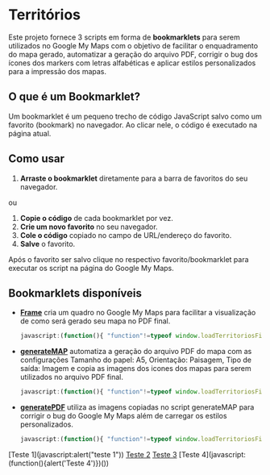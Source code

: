 # Territórios

Este projeto fornece 3 scripts em forma de **bookmarklets** para serem utilizados no Google My Maps com o objetivo de facilitar o enquadramento do mapa gerado, automatizar a geração do arquivo PDF, corrigir o bug dos ícones dos markers com letras alfabéticas e aplicar estilos personalizados para a impressão dos mapas.

## O que é um Bookmarklet?

Um bookmarklet é um pequeno trecho de código JavaScript salvo como um favorito (bookmark) no navegador. Ao clicar nele, o código é executado na página atual.

## Como usar

1. **Arraste o bookmarklet** diretamente para a barra de favoritos do seu navegador.

ou

1. **Copie o código** de cada bookmarklet por vez.
2. **Crie um novo favorito** no seu navegador.
3. **Cole o código** copiado no campo de URL/endereço do favorito.
4. **Salve** o favorito.

Após o favorito ser salvo clique no respectivo favorito/bookmarklet para executar os script na página do Google My Maps.

## Bookmarklets disponíveis

* **<a href='javascript:(function(){ "function"!=typeof window.loadTerritoriosFiles&&(window.loadTerritoriosFiles=o=>{if(loadTerritoriosFiles._loaded)return loadTerritoriosFiles[o]();const r=document.createElement("link");r.href="https://nelzonr.github.io/territorios.css",r.rel="stylesheet",r.crossorigin="anonymous",document.head.appendChild(r);const e=document.createElement("script");e.src="https://nelzonr.github.io/territorios.js",e.crossorigin="anonymous",e.onload=function(){console.log("script Maps loaded"),loadTerritoriosFiles._loaded=!0,loadTerritoriosFiles.mapas=!1,loadTerritoriosFiles.Maps=()=>(loadTerritoriosFiles.mapas||(loadTerritoriosFiles.mapas=new Maps),loadTerritoriosFiles.mapas),loadTerritoriosFiles.__FOO__=()=>{console.warn("No action provided")},loadTerritoriosFiles.frame=()=>{Maps.frame()},loadTerritoriosFiles.generateMAP=()=>{loadTerritoriosFiles.Maps().generateMAP()},loadTerritoriosFiles.generatePDF=()=>{loadTerritoriosFiles.Maps().generatePDF()},loadTerritoriosFiles(o)},e.onerror=function(){console.error("Error loading script")},document.body.appendChild(e)}),loadTerritoriosFiles("frame"); })();' target="_blank">Frame</a>** cria um quadro no Google My Maps para facilitar a visualização de como será gerado seu mapa no PDF final.
    ```javascript
    javascript:(function(){ "function"!=typeof window.loadTerritoriosFiles&&(window.loadTerritoriosFiles=o=>{if(loadTerritoriosFiles._loaded)return loadTerritoriosFiles[o]();const r=document.createElement("link");r.href="https://nelzonr.github.io/territorios.css",r.rel="stylesheet",r.crossorigin="anonymous",document.head.appendChild(r);const e=document.createElement("script");e.src="https://nelzonr.github.io/territorios.js",e.crossorigin="anonymous",e.onload=function(){console.log("script Maps loaded"),loadTerritoriosFiles._loaded=!0,loadTerritoriosFiles.mapas=!1,loadTerritoriosFiles.Maps=()=>(loadTerritoriosFiles.mapas||(loadTerritoriosFiles.mapas=new Maps),loadTerritoriosFiles.mapas),loadTerritoriosFiles.__FOO__=()=>{console.warn("No action provided")},loadTerritoriosFiles.frame=()=>{Maps.frame()},loadTerritoriosFiles.generateMAP=()=>{loadTerritoriosFiles.Maps().generateMAP()},loadTerritoriosFiles.generatePDF=()=>{loadTerritoriosFiles.Maps().generatePDF()},loadTerritoriosFiles(o)},e.onerror=function(){console.error("Error loading script")},document.body.appendChild(e)}),loadTerritoriosFiles("frame"); })();
    ```

* **<a href='javascript:(function(){ "function"!=typeof window.loadTerritoriosFiles&&(window.loadTerritoriosFiles=o=>{if(loadTerritoriosFiles._loaded)return loadTerritoriosFiles[o]();const r=document.createElement("link");r.href="https://nelzonr.github.io/territorios.css",r.rel="stylesheet",r.crossorigin="anonymous",document.head.appendChild(r);const e=document.createElement("script");e.src="https://nelzonr.github.io/territorios.js",e.crossorigin="anonymous",e.onload=function(){console.log("script Maps loaded"),loadTerritoriosFiles._loaded=!0,loadTerritoriosFiles.mapas=!1,loadTerritoriosFiles.Maps=()=>(loadTerritoriosFiles.mapas||(loadTerritoriosFiles.mapas=new Maps),loadTerritoriosFiles.mapas),loadTerritoriosFiles.__FOO__=()=>{console.warn("No action provided")},loadTerritoriosFiles.frame=()=>{Maps.frame()},loadTerritoriosFiles.generateMAP=()=>{loadTerritoriosFiles.Maps().generateMAP()},loadTerritoriosFiles.generatePDF=()=>{loadTerritoriosFiles.Maps().generatePDF()},loadTerritoriosFiles(o)},e.onerror=function(){console.error("Error loading script")},document.body.appendChild(e)}),loadTerritoriosFiles("generateMAP"); })();' target="_blank">generateMAP</a>** automatiza a geração do arquivo PDF do mapa com as configurações Tamanho do papel: A5, Orientação: Paisagem, Tipo de saída: Imagem e copia as imagens dos icones dos mapas para serem utilizados no arquivo PDF final.
    ```javascript
    javascript:(function(){ "function"!=typeof window.loadTerritoriosFiles&&(window.loadTerritoriosFiles=o=>{if(loadTerritoriosFiles._loaded)return loadTerritoriosFiles[o]();const r=document.createElement("link");r.href="https://nelzonr.github.io/territorios.css",r.rel="stylesheet",r.crossorigin="anonymous",document.head.appendChild(r);const e=document.createElement("script");e.src="https://nelzonr.github.io/territorios.js",e.crossorigin="anonymous",e.onload=function(){console.log("script Maps loaded"),loadTerritoriosFiles._loaded=!0,loadTerritoriosFiles.mapas=!1,loadTerritoriosFiles.Maps=()=>(loadTerritoriosFiles.mapas||(loadTerritoriosFiles.mapas=new Maps),loadTerritoriosFiles.mapas),loadTerritoriosFiles.__FOO__=()=>{console.warn("No action provided")},loadTerritoriosFiles.frame=()=>{Maps.frame()},loadTerritoriosFiles.generateMAP=()=>{loadTerritoriosFiles.Maps().generateMAP()},loadTerritoriosFiles.generatePDF=()=>{loadTerritoriosFiles.Maps().generatePDF()},loadTerritoriosFiles(o)},e.onerror=function(){console.error("Error loading script")},document.body.appendChild(e)}),loadTerritoriosFiles("generateMAP"); })();
    ```

* **<a href='javascript:(function(){ "function"!=typeof window.loadTerritoriosFiles&&(window.loadTerritoriosFiles=o=>{if(loadTerritoriosFiles._loaded)return loadTerritoriosFiles[o]();const r=document.createElement("link");r.href="https://nelzonr.github.io/territorios.css",r.rel="stylesheet",r.crossorigin="anonymous",document.head.appendChild(r);const e=document.createElement("script");e.src="https://nelzonr.github.io/territorios.js",e.crossorigin="anonymous",e.onload=function(){console.log("script Maps loaded"),loadTerritoriosFiles._loaded=!0,loadTerritoriosFiles.mapas=!1,loadTerritoriosFiles.Maps=()=>(loadTerritoriosFiles.mapas||(loadTerritoriosFiles.mapas=new Maps),loadTerritoriosFiles.mapas),loadTerritoriosFiles.__FOO__=()=>{console.warn("No action provided")},loadTerritoriosFiles.frame=()=>{Maps.frame()},loadTerritoriosFiles.generateMAP=()=>{loadTerritoriosFiles.Maps().generateMAP()},loadTerritoriosFiles.generatePDF=()=>{loadTerritoriosFiles.Maps().generatePDF()},loadTerritoriosFiles(o)},e.onerror=function(){console.error("Error loading script")},document.body.appendChild(e)}),loadTerritoriosFiles("generatePDF"); })();' target="_blank">generatePDF</a>** utiliza as imagens copiadas no script generateMAP para corrigir o bug do Google My Maps além de carregar os estilos personalizados.
    ```javascript
    javascript:(function(){ "function"!=typeof window.loadTerritoriosFiles&&(window.loadTerritoriosFiles=o=>{if(loadTerritoriosFiles._loaded)return loadTerritoriosFiles[o]();const r=document.createElement("link");r.href="https://nelzonr.github.io/territorios.css",r.rel="stylesheet",r.crossorigin="anonymous",document.head.appendChild(r);const e=document.createElement("script");e.src="https://nelzonr.github.io/territorios.js",e.crossorigin="anonymous",e.onload=function(){console.log("script Maps loaded"),loadTerritoriosFiles._loaded=!0,loadTerritoriosFiles.mapas=!1,loadTerritoriosFiles.Maps=()=>(loadTerritoriosFiles.mapas||(loadTerritoriosFiles.mapas=new Maps),loadTerritoriosFiles.mapas),loadTerritoriosFiles.__FOO__=()=>{console.warn("No action provided")},loadTerritoriosFiles.frame=()=>{Maps.frame()},loadTerritoriosFiles.generateMAP=()=>{loadTerritoriosFiles.Maps().generateMAP()},loadTerritoriosFiles.generatePDF=()=>{loadTerritoriosFiles.Maps().generatePDF()},loadTerritoriosFiles(o)},e.onerror=function(){console.error("Error loading script")},document.body.appendChild(e)}),loadTerritoriosFiles("generatePDF"); })();
    ```

[Teste 1](javascript:alert("teste 1"))
<a href="#" onclick="alert('Teste 2'); return false;">Teste 2</a>
<a href="javascript:alert('teste 1')">Teste 3</a>
[Teste 4](javascript:(function(){alert('Teste 4')})())
